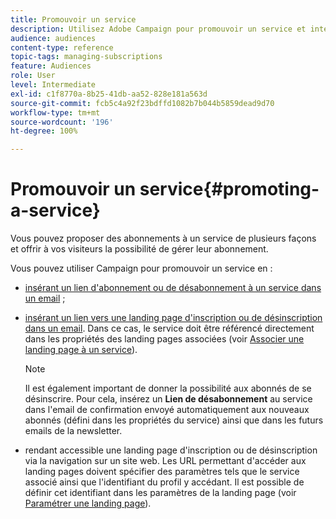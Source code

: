 ```yaml
---
title: Promouvoir un service
description: Utilisez Adobe Campaign pour promouvoir un service et interagir avec vos clients par le biais de landing pages et d'emails dédiés ou directement sur votre site web.
audience: audiences
content-type: reference
topic-tags: managing-subscriptions
feature: Audiences
role: User
level: Intermediate
exl-id: c1f8770a-8b25-41db-aa52-828e181a563d
source-git-commit: fcb5c4a92f23bdffd1082b7b044b5859dead9d70
workflow-type: tm+mt
source-wordcount: '196'
ht-degree: 100%

---
```


# Promouvoir un service{#promoting-a-service}

Vous pouvez proposer des abonnements à un service de plusieurs façons et offrir à vos visiteurs la possibilité de gérer leur abonnement.

Vous pouvez utiliser Campaign pour promouvoir un service en :

* [insérant un lien d&#39;abonnement ou de désabonnement à un service dans un email](../../designing/using/links.md#inserting-a-link) ;

* [insérant un lien vers une landing page d&#39;inscription ou de désinscription dans un email](../../designing/using/links.md). Dans ce cas, le service doit être référencé directement dans les propriétés des landing pages associées (voir [Associer une landing page à un service](../../channels/using/configuring-landing-page.md#linking-a-landing-page-to-a-service)).

  >[!NOTE]
  >
  >Il est également important de donner la possibilité aux abonnés de se désinscrire. Pour cela, insérez un <b>Lien de désabonnement</b> au service dans l&#39;email de confirmation envoyé automatiquement aux nouveaux abonnés (défini dans les propriétés du service) ainsi que dans les futurs emails de la newsletter.

* rendant accessible une landing page d&#39;inscription ou de désinscription via la navigation sur un site web. Les URL permettant d&#39;accéder aux landing pages doivent spécifier des paramètres tels que le service associé ainsi que l&#39;identifiant du profil y accédant. Il est possible de définir cet identifiant dans les paramètres de la landing page (voir [Paramétrer une landing page](../../channels/using/configuring-landing-page.md)).
